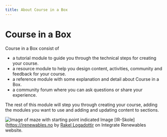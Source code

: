 ```yaml
---
title: About Course in a Box
---
```


# Course in a Box

Course in a Box consist of 

 - a tutorial module to guide you through the technical steps for creating your course.
 - a resource module to help you design content, activities, community and feedback for your course.
 - a reference module with some explanation and detail about Course in a Box.
 - a community forum where you can ask questions or share your experience.

The rest of this module will step you through creating your course, adding the modules you want to use and adding and updating content to sections.

![Image of maze with starting point indicated]({{site.baseurl}}/img/IR-Skole.png)
Image [IR-Skole](https://irenewables.no by [Rakel Logadottir](https://www.irenewables.no) on Integrate Renewables website.
